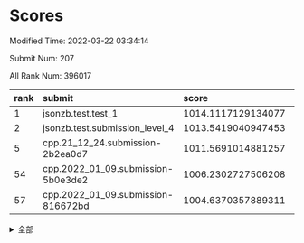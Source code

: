 # Scores

Modified Time: 2022-03-22 03:34:14

Submit Num: 207

All Rank Num: 396017

| rank |               submit               |       score        |       sigma        | pk_num |
| :--- | :--------------------------------- | :----------------- | :----------------- | :----- |
| 1    | jsonzb.test.test_1                 | 1014.1117129134077 | 0.8285108400224472 | 7652   |
| 2    | jsonzb.test.submission_level_4     | 1013.5419040947453 | 0.8175225981258578 | 7650   |
| 5    | cpp.21_12_24.submission-2b2ea0d7   | 1011.5691014881257 | 0.7963181432117479 | 7649   |
| 54   | cpp.2022_01_09.submission-5b0e3de2 | 1006.2302727506208 | 0.7251558595811158 | 7656   |
| 57   | cpp.2022_01_09.submission-816672bd | 1004.6370357889311 | 0.7097768962985525 | 7655   |


<details>
<summary>全部</summary>

| rank |                 submit                 |       score        |       sigma        | pk_num |
| :--- | :------------------------------------- | :----------------- | :----------------- | :----- |
| 1    | jsonzb.test.test_1                     | 1014.1117129134077 | 0.8285108400224472 | 7652   |
| 2    | jsonzb.test.submission_level_4         | 1013.5419040947453 | 0.8175225981258578 | 7650   |
| 3    | gobigger.level_3.submission_level_3_10 | 1011.7335707300266 | 0.7776487041102458 | 7651   |
| 4    | gobigger.level_3.submission_level_3_27 | 1011.6078434134585 | 0.7792263437023432 | 7653   |
| 5    | cpp.21_12_24.submission-2b2ea0d7       | 1011.5691014881257 | 0.7963181432117479 | 7649   |
| 6    | gobigger.level_3.submission_level_3_15 | 1011.4394194003014 | 0.7554942369335383 | 7651   |
| 7    | gobigger.level_3.submission_level_3_26 | 1011.278062552644  | 0.7593112895807388 | 7651   |
| 8    | gobigger.level_3.submission_level_3_21 | 1011.2241363293491 | 0.7690799750011199 | 7652   |
| 9    | gobigger.level_3.submission_level_3_24 | 1011.2092001223442 | 0.7839343809582427 | 7657   |
| 10   | gobigger.level_3.submission_level_3_12 | 1011.1525585919861 | 0.7603924419646425 | 7652   |
| 11   | gobigger.level_3.submission_level_3_1  | 1011.0393313830654 | 0.7689714348796431 | 7654   |
| 12   | gobigger.level_3.submission_level_3_18 | 1011.0087640330731 | 0.7597133472707224 | 7649   |
| 13   | gobigger.level_3.submission_level_3_7  | 1010.9440450317918 | 0.7714016211221717 | 7655   |
| 14   | gobigger.level_3.submission_level_3_48 | 1010.8637647283854 | 0.7722638120878551 | 7653   |
| 15   | gobigger.level_3.submission_level_3_42 | 1010.8398644542689 | 0.7732396993424148 | 7653   |
| 16   | gobigger.level_3.submission_level_3_37 | 1010.6923921858531 | 0.7848816023324091 | 7651   |
| 17   | gobigger.level_3.submission_level_3_36 | 1010.6176387388424 | 0.7481936552185208 | 7654   |
| 18   | gobigger.level_3.submission_level_3_44 | 1010.5380448387409 | 0.7605370519811804 | 7653   |
| 19   | gobigger.level_3.submission_level_3_43 | 1010.4979164098838 | 0.7806567377154224 | 7652   |
| 20   | gobigger.level_3.submission_level_3_9  | 1010.415593485362  | 0.7860354366576389 | 7651   |
| 21   | gobigger.level_3.submission_level_3_35 | 1010.4153085502929 | 0.7464157348536109 | 7652   |
| 22   | gobigger.level_3.submission_level_3_40 | 1010.312876949091  | 0.7505001997559734 | 7650   |
| 23   | gobigger.level_3.submission_level_3_22 | 1010.2480472626    | 0.763117307767621  | 7658   |
| 24   | gobigger.level_3.submission_level_3_11 | 1010.2238248478034 | 0.7863959166671162 | 7651   |
| 25   | gobigger.level_3.submission_level_3_32 | 1010.1741440102126 | 0.7525655448475187 | 7650   |
| 26   | gobigger.level_3.submission_level_3_23 | 1010.1107664542857 | 0.7403308774589389 | 7651   |
| 27   | gobigger.level_3.submission_level_3_5  | 1010.082392333783  | 0.7491075181315865 | 7651   |
| 28   | gobigger.level_3.submission_level_3_3  | 1010.0667005203122 | 0.7580857090508254 | 7653   |
| 29   | gobigger.level_3.submission_level_3_13 | 1010.041743045011  | 0.751081861930322  | 7654   |
| 30   | gobigger.level_3.submission_level_3_8  | 1009.9140570791327 | 0.7528075391358003 | 7650   |
| 31   | gobigger.level_3.submission_level_3_16 | 1009.9035631436747 | 0.775735532699523  | 7655   |
| 32   | gobigger.level_3.submission_level_3_39 | 1009.897357846946  | 0.7455272356412386 | 7655   |
| 33   | gobigger.level_3.submission_level_3_31 | 1009.7980050825149 | 0.7386639510911789 | 7654   |
| 34   | gobigger.level_3.submission_level_3_19 | 1009.7767779135411 | 0.7748646830643136 | 7650   |
| 35   | gobigger.level_3.submission_level_3_0  | 1009.6667569934393 | 0.7342371720071534 | 7649   |
| 36   | gobigger.level_3.submission_level_3_6  | 1009.6335664419228 | 0.7548029019416393 | 7657   |
| 37   | gobigger.level_3.submission_level_3_14 | 1009.5698770116378 | 0.7476315772605433 | 7649   |
| 38   | gobigger.level_3.submission_level_3_34 | 1009.5687647569778 | 0.7627857478281547 | 7651   |
| 39   | gobigger.level_3.submission_level_3_49 | 1009.5685375210904 | 0.7497067935894823 | 7648   |
| 40   | gobigger.level_3.submission_level_3_30 | 1009.4314282490573 | 0.7401039131223753 | 7656   |
| 41   | gobigger.level_3.submission_level_3_41 | 1009.4300468353298 | 0.7587797374043708 | 7651   |
| 42   | gobigger.level_3.submission_level_3_4  | 1009.3612670940544 | 0.7720964904434767 | 7651   |
| 43   | gobigger.level_3.submission_level_3_29 | 1009.3601936901194 | 0.7403906657097138 | 7657   |
| 44   | gobigger.level_3.submission_level_3_2  | 1009.3251110013456 | 0.7494825758221922 | 7656   |
| 45   | gobigger.level_3.submission_level_3_28 | 1009.2781007263645 | 0.756182548321739  | 7655   |
| 46   | gobigger.level_3.submission_level_3_45 | 1009.2389000621052 | 0.7867267178861754 | 7655   |
| 47   | gobigger.level_3.submission_level_3_33 | 1009.2162064298562 | 0.7549490290673114 | 7654   |
| 48   | gobigger.level_3.submission_level_3_38 | 1009.0361655901538 | 0.7566839200611817 | 7649   |
| 49   | gobigger.level_3.submission_level_3_46 | 1008.7486755324666 | 0.7374817217017073 | 7655   |
| 50   | gobigger.level_3.submission_level_3_47 | 1008.5924456468493 | 0.7376104476846214 | 7648   |
| 51   | gobigger.level_3.submission_level_3_25 | 1008.1750913037646 | 0.7336433245432552 | 7651   |
| 52   | gobigger.level_3.submission_level_3_17 | 1007.6378106741871 | 0.7554324599788635 | 7654   |
| 53   | gobigger.level_3.submission_level_3_20 | 1007.53045521941   | 0.7288729482424859 | 7650   |
| 54   | cpp.2022_01_09.submission-5b0e3de2     | 1006.2302727506208 | 0.7251558595811158 | 7656   |
| 55   | gobigger.level_1.submission_level_1_1  | 1005.1158051129177 | 0.7197114288528103 | 7652   |
| 56   | gobigger.level_1.submission_level_1_35 | 1004.8585971338848 | 0.7182457646355522 | 7649   |
| 57   | cpp.2022_01_09.submission-816672bd     | 1004.6370357889311 | 0.7097768962985525 | 7655   |
| 58   | gobigger.level_1.submission_level_1_30 | 1004.4327160416581 | 0.7138765375995324 | 7652   |
| 59   | gobigger.level_1.submission_level_1_28 | 1004.3638448755647 | 0.7253811200912207 | 7649   |
| 60   | gobigger.level_1.submission_level_1_29 | 1004.187933637215  | 0.7134166361097835 | 7652   |
| 61   | gobigger.level_1.submission_level_1_24 | 1004.1838005535337 | 0.7241991402035463 | 7652   |
| 62   | gobigger.level_1.submission_level_1_22 | 1004.1803242829034 | 0.7191020115142077 | 7651   |
| 63   | gobigger.level_1.submission_level_1_8  | 1004.1211392373933 | 0.7163823908565433 | 7652   |
| 64   | gobigger.level_1.submission_level_1_38 | 1004.1135160198041 | 0.7175194430128271 | 7655   |
| 65   | gobigger.level_1.submission_level_1_17 | 1004.0830933790778 | 0.7224120904039397 | 7655   |
| 66   | gobigger.level_1.submission_level_1_16 | 1003.918103081578  | 0.7101709958407073 | 7655   |
| 67   | gobigger.level_1.submission_level_1_5  | 1003.8082504271955 | 0.7207565392051644 | 7657   |
| 68   | gobigger.level_1.submission_level_1_18 | 1003.7700239200694 | 0.7365826538274213 | 7647   |
| 69   | gobigger.level_1.submission_level_1_36 | 1003.7290858063383 | 0.7252438234127419 | 7650   |
| 70   | gobigger.level_1.submission_level_1_37 | 1003.7033098294346 | 0.7253567897856271 | 7656   |
| 71   | gobigger.level_1.submission_level_1_32 | 1003.6963509706025 | 0.7155648493500769 | 7652   |
| 72   | gobigger.level_1.submission_level_1_23 | 1003.4516962407467 | 0.7207328287490931 | 7651   |
| 73   | gobigger.level_1.submission_level_1_44 | 1003.420945701099  | 0.7153291520809831 | 7652   |
| 74   | gobigger.level_1.submission_level_1_25 | 1003.3484331770161 | 0.7324457451146932 | 7648   |
| 75   | gobigger.level_1.submission_level_1_33 | 1003.345669404807  | 0.7146373785927862 | 7659   |
| 76   | gobigger.level_1.submission_level_1_27 | 1003.3106591925173 | 0.7160138280574135 | 7650   |
| 77   | gobigger.level_1.submission_level_1_26 | 1003.2932398962042 | 0.7211096309788777 | 7656   |
| 78   | gobigger.level_1.submission_level_1_42 | 1003.2874702166208 | 0.7118005380780869 | 7654   |
| 79   | gobigger.level_1.submission_level_1_7  | 1003.2526332936933 | 0.7204800802989533 | 7653   |
| 80   | gobigger.level_1.submission_level_1_43 | 1003.2250705368997 | 0.7166896300842953 | 7654   |
| 81   | gobigger.level_1.submission_level_1_15 | 1003.1895894218824 | 0.7157474733736489 | 7655   |
| 82   | gobigger.level_1.submission_level_1_45 | 1003.1286133823588 | 0.7086439570059426 | 7652   |
| 83   | gobigger.level_1.submission_level_1_4  | 1003.0614278849565 | 0.7201971528570698 | 7652   |
| 84   | gobigger.level_1.submission_level_1_6  | 1003.0441223164785 | 0.7119491798568757 | 7653   |
| 85   | gobigger.level_1.submission_level_1_21 | 1003.0241597234467 | 0.72012731911569   | 7654   |
| 86   | gobigger.level_1.submission_level_1_46 | 1002.9860186894936 | 0.7079546212533764 | 7651   |
| 87   | gobigger.level_1.submission_level_1_20 | 1002.9549951279574 | 0.7124142354429639 | 7655   |
| 88   | gobigger.level_1.submission_level_1_11 | 1002.9465017211824 | 0.7188513214244933 | 7655   |
| 89   | gobigger.level_1.submission_level_1_14 | 1002.9430760262869 | 0.730043951595924  | 7657   |
| 90   | gobigger.level_1.submission_level_1_41 | 1002.9342174063581 | 0.7196305153075317 | 7649   |
| 91   | gobigger.level_1.submission_level_1_49 | 1002.9277131655847 | 0.7181484385718977 | 7653   |
| 92   | gobigger.level_1.submission_level_1_0  | 1002.8633946758988 | 0.7112943473987615 | 7654   |
| 93   | gobigger.level_1.submission_level_1_9  | 1002.8534252484023 | 0.7106062867342448 | 7654   |
| 94   | gobigger.level_1.submission_level_1_2  | 1002.7248182346773 | 0.7122222593544626 | 7647   |
| 95   | gobigger.level_1.submission_level_1_31 | 1002.6669850604211 | 0.7109816694307108 | 7647   |
| 96   | gobigger.level_1.submission_level_1_34 | 1002.6635166322836 | 0.7281554695888884 | 7651   |
| 97   | gobigger.level_1.submission_level_1_48 | 1002.6210399441135 | 0.7179380650918729 | 7652   |
| 98   | gobigger.level_1.submission_level_1_13 | 1002.5841230865657 | 0.7162555688349305 | 7653   |
| 99   | gobigger.level_1.submission_level_1_3  | 1002.567108083424  | 0.7214906450116663 | 7656   |
| 100  | gobigger.level_1.submission_level_1_40 | 1002.501730079938  | 0.709733227577495  | 7650   |
| 101  | gobigger.level_1.submission_level_1_47 | 1002.308530164532  | 0.7116734794289048 | 7652   |
| 102  | gobigger.level_1.submission_level_1_19 | 1002.2079900083331 | 0.7061010545806327 | 7652   |
| 103  | gobigger.level_1.submission_level_1_12 | 1002.141266170837  | 0.7268415891761669 | 7656   |
| 104  | gobigger.level_1.submission_level_1_10 | 1001.7334398727265 | 0.724056976898407  | 7661   |
| 105  | gobigger.level_1.submission_level_1_39 | 1000.5569561017205 | 0.7105029331316509 | 7649   |
| 106  | gobigger.random.submission_random_28   | 997.8965581079185  | 0.7150313830162146 | 7650   |
| 107  | gobigger.random.submission_random_40   | 997.7077207654967  | 0.6998088195301613 | 7653   |
| 108  | gobigger.random.submission_random_31   | 997.1009247776803  | 0.7109644332839575 | 7654   |
| 109  | gobigger.random.submission_random_8    | 996.8210683485141  | 0.706219223381703  | 7655   |
| 110  | gobigger.random.submission_random_39   | 996.7402345458079  | 0.7155694649256417 | 7654   |
| 111  | gobigger.random.submission_random_38   | 996.7348169669531  | 0.7084972955966905 | 7651   |
| 112  | gobigger.random.submission_random_15   | 996.6797510186177  | 0.7043773935099978 | 7651   |
| 113  | gobigger.random.submission_random_43   | 996.6768926048829  | 0.7118682857010868 | 7650   |
| 114  | gobigger.random.submission_random_23   | 996.6000993363164  | 0.697708905020401  | 7650   |
| 115  | gobigger.random.submission_random_47   | 996.4245483139581  | 0.697753194922172  | 7654   |
| 116  | gobigger.random.submission_random_6    | 996.3923884826906  | 0.7003557968837731 | 7652   |
| 117  | gobigger.random.submission_random_10   | 996.3870160426669  | 0.7033562715399151 | 7651   |
| 118  | gobigger.random.submission_random_19   | 996.3725680714007  | 0.7052919920685048 | 7654   |
| 119  | gobigger.random.submission_random_4    | 996.3613158507776  | 0.715299979684971  | 7653   |
| 120  | gobigger.random.submission_random_5    | 996.2820718932778  | 0.7210567200935191 | 7652   |
| 121  | gobigger.random.submission_random_3    | 996.2090408140662  | 0.7214116567439569 | 7654   |
| 122  | gobigger.random.submission_random_45   | 996.2013171180981  | 0.7106051493382666 | 7650   |
| 123  | gobigger.random.submission_random_36   | 996.1879728360266  | 0.6970207361362669 | 7649   |
| 124  | gobigger.random.submission_random_49   | 996.1202992906924  | 0.7097471833462293 | 7653   |
| 125  | gobigger.random.submission_random_44   | 996.1164544868242  | 0.6984207872081489 | 7656   |
| 126  | gobigger.random.submission_random_32   | 996.1079279855982  | 0.704413285168195  | 7652   |
| 127  | gobigger.random.submission_random_2    | 996.0786389457179  | 0.7105415497989107 | 7649   |
| 128  | gobigger.random.submission_random_13   | 996.07252418214    | 0.709489935492333  | 7652   |
| 129  | gobigger.random.submission_random_24   | 996.0498004309975  | 0.7165976960563082 | 7651   |
| 130  | gobigger.random.submission_random_46   | 995.990228479369   | 0.6967978191702016 | 7655   |
| 131  | gobigger.random.submission_random_41   | 995.9889841235643  | 0.7075639712061083 | 7650   |
| 132  | gobigger.random.submission_random_18   | 995.9795541109744  | 0.7188882632799524 | 7651   |
| 133  | gobigger.random.submission_random_26   | 995.955736784635   | 0.7060962200770063 | 7655   |
| 134  | gobigger.random.submission_random_22   | 995.9544244725444  | 0.702244518383592  | 7654   |
| 135  | gobigger.random.submission_random_21   | 995.8509723854944  | 0.735155240834353  | 7647   |
| 136  | gobigger.random.submission_random_27   | 995.8418144883082  | 0.7129847328959004 | 7655   |
| 137  | gobigger.random.submission_random_33   | 995.8271483767978  | 0.711190905366116  | 7657   |
| 138  | gobigger.random.submission_random_7    | 995.8062355381813  | 0.7069066123596549 | 7651   |
| 139  | gobigger.random.submission_random_30   | 995.8030415500886  | 0.7042717802624174 | 7649   |
| 140  | gobigger.random.submission_random_48   | 995.6651169106028  | 0.6986853063581031 | 7652   |
| 141  | gobigger.random.submission_random_35   | 995.656795980915   | 0.7054705868552683 | 7651   |
| 142  | gobigger.random.submission_random_14   | 995.616945096814   | 0.7223700527455481 | 7653   |
| 143  | gobigger.random.submission_random_42   | 995.5697167903834  | 0.7047394822710489 | 7654   |
| 144  | gobigger.random.submission_random_25   | 995.5528023917874  | 0.7180843285962156 | 7650   |
| 145  | gobigger.random.submission_random_11   | 995.5133394763043  | 0.7194612006606197 | 7655   |
| 146  | gobigger.random.submission_random_16   | 995.4776017875635  | 0.7104373818634467 | 7653   |
| 147  | gobigger.random.submission_random_20   | 995.4703532666148  | 0.721054632355647  | 7655   |
| 148  | gobigger.random.submission_random_34   | 995.4498855647649  | 0.6897130528432822 | 7648   |
| 149  | gobigger.random.submission_random_29   | 995.427225132294   | 0.7043672015916632 | 7649   |
| 150  | gobigger.random.submission_random_17   | 995.4234495252026  | 0.7057926408459929 | 7649   |
| 151  | gobigger.random.submission_random_37   | 995.4067094390942  | 0.7201520751129363 | 7653   |
| 152  | gobigger.random.submission_random_12   | 995.3772683279262  | 0.7217019327704196 | 7652   |
| 153  | gobigger.random.submission_random_0    | 995.235959219081   | 0.7062399166154408 | 7652   |
| 154  | gobigger.random.submission_random_9    | 995.2227280522521  | 0.7270858286052495 | 7653   |
| 155  | gobigger.random.submission_random_1    | 995.0675098556742  | 0.7146182548320497 | 7651   |
| 156  | gobigger.level_2.submission_level_2_7  | 994.0016351395748  | 0.725253933186313  | 7653   |
| 157  | gobigger.level_2.submission_level_2_43 | 993.9037951154497  | 0.7327625380673547 | 7659   |
| 158  | gobigger.level_2.submission_level_2_5  | 993.7020455188173  | 0.7278342487380882 | 7651   |
| 159  | gobigger.level_2.submission_level_2_36 | 993.3296921869992  | 0.7379097330762997 | 7654   |
| 160  | gobigger.level_2.submission_level_2_35 | 993.2932651659881  | 0.7198411480221975 | 7652   |
| 161  | gobigger.level_2.submission_level_2_48 | 993.2407173795586  | 0.7308442010656105 | 7655   |
| 162  | gobigger.level_2.submission_level_2_15 | 993.1073845582657  | 0.7391493399739903 | 7653   |
| 163  | gobigger.level_2.submission_level_2_3  | 993.0161304161321  | 0.7445881275924952 | 7652   |
| 164  | gobigger.level_2.submission_level_2_10 | 992.9398209765832  | 0.7537618136534135 | 7653   |
| 165  | gobigger.level_2.submission_level_2_11 | 992.9066286975719  | 0.7361012642252953 | 7651   |
| 166  | gobigger.level_2.submission_level_2_30 | 992.7386536170125  | 0.7449767975183043 | 7654   |
| 167  | gobigger.level_2.submission_level_2_41 | 992.7262852322112  | 0.725081323121198  | 7652   |
| 168  | gobigger.level_2.submission_level_2_40 | 992.6976047152881  | 0.7369654563899531 | 7650   |
| 169  | gobigger.level_2.submission_level_2_8  | 992.6788855904488  | 0.733611925085112  | 7659   |
| 170  | gobigger.level_2.submission_level_2_44 | 992.645823730196   | 0.7597863740334826 | 7652   |
| 171  | gobigger.level_2.submission_level_2_25 | 992.6400828337834  | 0.7577778050931844 | 7650   |
| 172  | gobigger.level_2.submission_level_2_18 | 992.5720715707181  | 0.7353762328189112 | 7651   |
| 173  | gobigger.level_2.submission_level_2_2  | 992.4095163947416  | 0.7536269559018621 | 7650   |
| 174  | gobigger.level_2.submission_level_2_27 | 992.2868764049784  | 0.7467280228341363 | 7652   |
| 175  | gobigger.level_2.submission_level_2_19 | 992.2291018379823  | 0.7517471708200851 | 7653   |
| 176  | gobigger.level_2.submission_level_2_47 | 992.2281499474913  | 0.7432699554243176 | 7652   |
| 177  | gobigger.level_2.submission_level_2_39 | 992.0660613058443  | 0.7469882378830782 | 7649   |
| 178  | gobigger.level_2.submission_level_2_37 | 992.0232164308173  | 0.7339886660279915 | 7657   |
| 179  | gobigger.level_2.submission_level_2_1  | 992.014324111745   | 0.7424963185441691 | 7653   |
| 180  | gobigger.level_2.submission_level_2_6  | 991.998627289196   | 0.74996529193094   | 7651   |
| 181  | gobigger.level_2.submission_level_2_13 | 991.9982917349417  | 0.7351631756123467 | 7653   |
| 182  | gobigger.level_2.submission_level_2_33 | 991.9860147507658  | 0.7365849042436301 | 7652   |
| 183  | gobigger.level_2.submission_level_2_34 | 991.9354478023429  | 0.7391839684369242 | 7655   |
| 184  | gobigger.level_2.submission_level_2_4  | 991.8643857447095  | 0.7408430865063692 | 7652   |
| 185  | gobigger.level_2.submission_level_2_31 | 991.8490080341817  | 0.7293650442398703 | 7654   |
| 186  | gobigger.level_2.submission_level_2_23 | 991.7582812094786  | 0.7496443064314305 | 7647   |
| 187  | gobigger.level_2.submission_level_2_49 | 991.7196705815788  | 0.7589599003778422 | 7658   |
| 188  | gobigger.level_2.submission_level_2_22 | 991.6188157974921  | 0.749786077085418  | 7654   |
| 189  | gobigger.level_2.submission_level_2_38 | 991.5861967695568  | 0.7413773246530828 | 7659   |
| 190  | gobigger.level_2.submission_level_2_9  | 991.5071141137232  | 0.7371976121251563 | 7653   |
| 191  | gobigger.level_2.submission_level_2_45 | 991.4216962023693  | 0.7496734049566405 | 7650   |
| 192  | gobigger.level_2.submission_level_2_46 | 991.386330863141   | 0.7632098650045454 | 7646   |
| 193  | gobigger.level_2.submission_level_2_21 | 991.2629124657908  | 0.7426620681988336 | 7652   |
| 194  | gobigger.level_2.submission_level_2_17 | 991.2590918173315  | 0.7600299680997604 | 7655   |
| 195  | gobigger.level_2.submission_level_2_20 | 991.2424593191442  | 0.7560810279840139 | 7652   |
| 196  | gobigger.level_2.submission_level_2_26 | 991.1492872287798  | 0.7695214737935172 | 7656   |
| 197  | gobigger.level_2.submission_level_2_12 | 991.1107639811885  | 0.757202360735184  | 7655   |
| 198  | gobigger.level_2.submission_level_2_29 | 991.0985561713162  | 0.7616640315279436 | 7653   |
| 199  | gobigger.level_2.submission_level_2_0  | 991.0881622466861  | 0.7587818593758326 | 7653   |
| 200  | gobigger.level_2.submission_level_2_14 | 991.0797758572523  | 0.748892307564912  | 7651   |
| 201  | gobigger.level_2.submission_level_2_32 | 991.0754023554985  | 0.7492369491192029 | 7651   |
| 202  | gobigger.level_2.submission_level_2_16 | 990.8173609850148  | 0.7777125401138661 | 7657   |
| 203  | gobigger.level_2.submission_level_2_28 | 990.8061948066696  | 0.7453772678084969 | 7651   |
| 204  | gobigger.level_2.submission_level_2_42 | 990.2256737907637  | 0.762000889784367  | 7654   |
| 205  | gobigger.level_2.submission_level_2_24 | 990.2201619685977  | 0.7522064232668212 | 7655   |
| 206  | gobigger.none.submission_none_0        | 977.0758728838307  | 1.4248866861231806 | 7653   |
| 207  | gobigger.none.submission_none_1        | 972.9867119085541  | 1.7068204183117948 | 7651   |

</details>